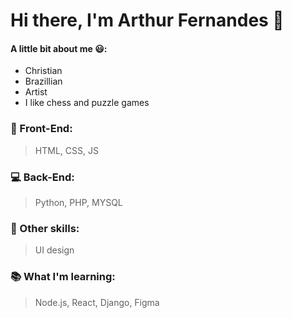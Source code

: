 # Hi there, I'm Arthur Fernandes 👋

#### A little bit about me 😃:
- Christian
- Brazillian
- Artist
- I like chess and puzzle games

### 🎨 Front-End:
> HTML, CSS, JS

### 💻 Back-End:
> Python, PHP, MYSQL

### 🚀 Other skills:
> UI design

### 📚 What I'm learning:
> Node.js, React, Django, Figma

<!--
**Art-Fernandes/Art-Fernandes** is a ✨ _special_ ✨ repository because its `README.md` (this file) appears on your GitHub profile.

Here are some ideas to get you started:

- 🔭 I’m currently working on ...
- 🌱 I’m currently learning ...
- 👯 I’m looking to collaborate on ...
- 🤔 I’m looking for help with ...
- 💬 Ask me about ...
- 📫 How to reach me: ...
- 😄 Pronouns: ...
- ⚡ Fun fact: ...
-->
